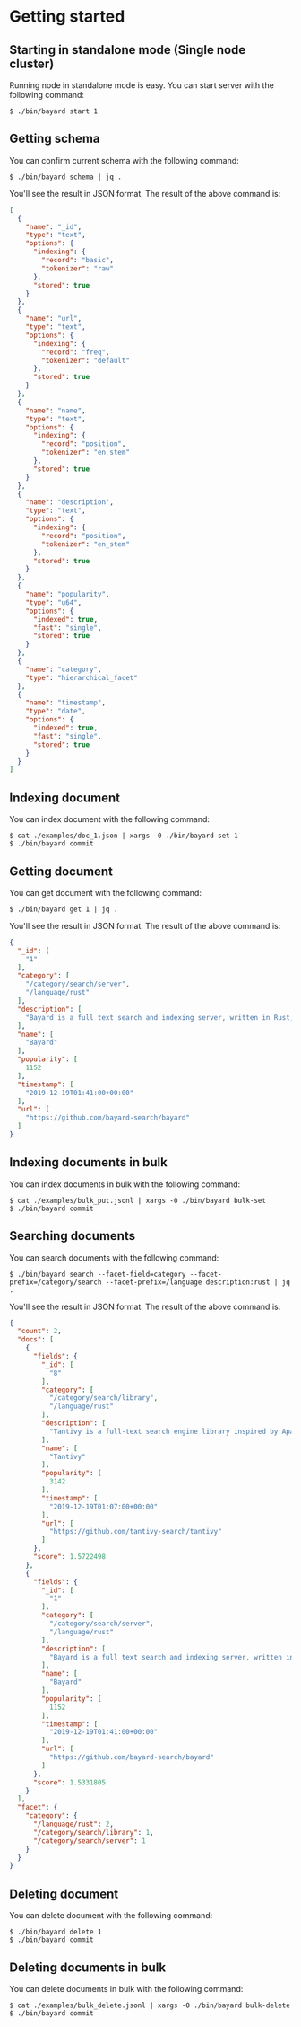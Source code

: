 # Getting started

## Starting in standalone mode (Single node cluster)

Running node in standalone mode is easy. You can start server with the following command:

```text
$ ./bin/bayard start 1
```

## Getting schema

You can confirm current schema with the following command:

```text
$ ./bin/bayard schema | jq .
```

You'll see the result in JSON format. The result of the above command is:

```json
[
  {
    "name": "_id",
    "type": "text",
    "options": {
      "indexing": {
        "record": "basic",
        "tokenizer": "raw"
      },
      "stored": true
    }
  },
  {
    "name": "url",
    "type": "text",
    "options": {
      "indexing": {
        "record": "freq",
        "tokenizer": "default"
      },
      "stored": true
    }
  },
  {
    "name": "name",
    "type": "text",
    "options": {
      "indexing": {
        "record": "position",
        "tokenizer": "en_stem"
      },
      "stored": true
    }
  },
  {
    "name": "description",
    "type": "text",
    "options": {
      "indexing": {
        "record": "position",
        "tokenizer": "en_stem"
      },
      "stored": true
    }
  },
  {
    "name": "popularity",
    "type": "u64",
    "options": {
      "indexed": true,
      "fast": "single",
      "stored": true
    }
  },
  {
    "name": "category",
    "type": "hierarchical_facet"
  },
  {
    "name": "timestamp",
    "type": "date",
    "options": {
      "indexed": true,
      "fast": "single",
      "stored": true
    }
  }
]
```

## Indexing document

You can index document with the following command:

```text
$ cat ./examples/doc_1.json | xargs -0 ./bin/bayard set 1
$ ./bin/bayard commit
```

## Getting document

You can get document with the following command:

```text
$ ./bin/bayard get 1 | jq .
```

You'll see the result in JSON format. The result of the above command is:

```json
{
  "_id": [
    "1"
  ],
  "category": [
    "/category/search/server",
    "/language/rust"
  ],
  "description": [
    "Bayard is a full text search and indexing server, written in Rust, built on top of Tantivy."
  ],
  "name": [
    "Bayard"
  ],
  "popularity": [
    1152
  ],
  "timestamp": [
    "2019-12-19T01:41:00+00:00"
  ],
  "url": [
    "https://github.com/bayard-search/bayard"
  ]
}
```

## Indexing documents in bulk

You can index documents in bulk with the following command:

```text
$ cat ./examples/bulk_put.jsonl | xargs -0 ./bin/bayard bulk-set
$ ./bin/bayard commit
```

## Searching documents

You can search documents with the following command:

```text
$ ./bin/bayard search --facet-field=category --facet-prefix=/category/search --facet-prefix=/language description:rust | jq .
```

You'll see the result in JSON format. The result of the above command is:

```json
{
  "count": 2,
  "docs": [
    {
      "fields": {
        "_id": [
          "8"
        ],
        "category": [
          "/category/search/library",
          "/language/rust"
        ],
        "description": [
          "Tantivy is a full-text search engine library inspired by Apache Lucene and written in Rust."
        ],
        "name": [
          "Tantivy"
        ],
        "popularity": [
          3142
        ],
        "timestamp": [
          "2019-12-19T01:07:00+00:00"
        ],
        "url": [
          "https://github.com/tantivy-search/tantivy"
        ]
      },
      "score": 1.5722498
    },
    {
      "fields": {
        "_id": [
          "1"
        ],
        "category": [
          "/category/search/server",
          "/language/rust"
        ],
        "description": [
          "Bayard is a full text search and indexing server, written in Rust, built on top of Tantivy."
        ],
        "name": [
          "Bayard"
        ],
        "popularity": [
          1152
        ],
        "timestamp": [
          "2019-12-19T01:41:00+00:00"
        ],
        "url": [
          "https://github.com/bayard-search/bayard"
        ]
      },
      "score": 1.5331805
    }
  ],
  "facet": {
    "category": {
      "/language/rust": 2,
      "/category/search/library": 1,
      "/category/search/server": 1
    }
  }
}
```

## Deleting document

You can delete document with the following command:

```text
$ ./bin/bayard delete 1
$ ./bin/bayard commit
```

## Deleting documents in bulk

You can delete documents in bulk with the following command:

```text
$ cat ./examples/bulk_delete.jsonl | xargs -0 ./bin/bayard bulk-delete
$ ./bin/bayard commit
```
